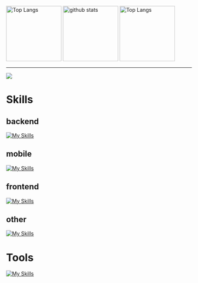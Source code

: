 <p>
  <img alt="Top Langs" height="150px" src="https://github-readme-stats.vercel.app/api/top-langs/?username=sikigasa&layout=compact&show_icons=true&theme=onedark" />
  <img alt="github stats" height="150px" src="https://github-readme-stats.vercel.app/api?username=sikigasa&theme=onedark&show_icons=ture" />
  <img alt="Top Langs" height="150px" src="http://github-profile-summary-cards.vercel.app/api/cards/most-commit-language?username=sikigasa&theme=onedark" />
</p>
<hr>

![](https://github-profile-trophy.vercel.app/?username=sikigasa&theme=onedark)
<!--   <img alt="github contribute" width= "100%" src="http://github-profile-summary-cards.vercel.app/api/cards/profile-details?username=sikigasa&theme=github" /> -->


# Skills
## backend
[![My Skills](https://skillicons.dev/icons?i=go,java,rust,py,grpc)](https://skillicons.dev)

## mobile
[![My Skills](https://skillicons.dev/icons?i=kotlin,java,dart)](https://skillicons.dev)

## frontend
[![My Skills](https://skillicons.dev/icons?i=html,css,sass,js,ts,nodejs,react,vite)](https://skillicons.dev)

## other
[![My Skills](https://skillicons.dev/icons?i=docker,mysql,postgres,mongodb,sqlite,md)](https://skillicons.dev)

# Tools
[![My Skills](https://skillicons.dev/icons?i=windows,linux,notion,unity,blender,vscode,androidstudio,figma,git,github,cloudflare,discord)](https://skillicons.dev)


<!--
# Learning
[![My Skills](https://skillicons.dev/icons?i=cpp,linux,rust,tauri,unreal)](https://skillicons.dev)
b: go, java?, ts, rust f:react? m: dart kotlin,java -> n -->
